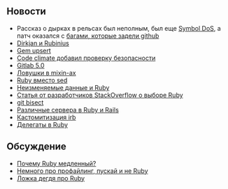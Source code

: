 ## Новости

* Рассказ о дырках в рельсах был неполным, был еще [Symbol
  DoS](http://weblog.rubyonrails.org/2013/3/18/SEC-ANN-Rails-3-2-13-3-1-12-and-2-3-18-have-been-released/), а патч оказался с [багами, которые задели github](https://github.com/blog/1440-today-s-email-incident)
* [Dirkjan и Rubinius](http://rubini.us/2013/03/13/welcome-dirkjan/)
* [Gem upsert](https://github.com/seamusabshere/upsert)
* [Code climate добавил проверку безопасности](http://blog.codeclimate.com/blog/2013/03/19/launching-today-security-monitor-by-code-climate/)
* [Gitlab 5.0](http://blog.gitlab.org/gitlab-5-dot-0-has-been-released/)
* [Ловушки в mixin-ах](http://definingterms.com/2013/03/23/pitfalls-of-ruby-mixins/)
* [Ruby вместо sed](http://dougireton.com/blog/2013/03/24/ruby-p-i-e/)
* [Неизменяемые данные и Ruby](https://deveo.com/blog/2013/03/22/immutability-in-ruby-part-1/)
* [Статья от разработчиков StackOverflow о выборе Ruby](http://www.codinghorror.com/blog/2013/03/why-ruby.html)
* [git bisect](http://mojolingo.com/blog/2013/using-git-bisect-to-troubleshoot-ruby-gems/)
* [Различные сервера в Ruby и Rails](http://stackoverflow.com/questions/4113299/ruby-on-rails-server-options/4113570#4113570)
* [Кастомитизация irb](http://rakeroutes.com/blog/customize-your-irb/)
* [Делегаты в Ruby](http://www.saturnflyer.com/blog/jim/2013/03/21/ruby-delegate-rb-secrets/)

## Обсуждение

* [Почему Ruby медленный?](https://speakerdeck.com/alex/why-python-ruby-and-javascript-are-slow)
* [Немного про профайлинг, пускай и не Ruby](http://blog.golang.org/2011/06/profiling-go-programs.html)
* [Ложка дегдя про Ruby](http://blog.iron.io/2013/03/how-we-went-from-30-servers-to-2-go.html)
